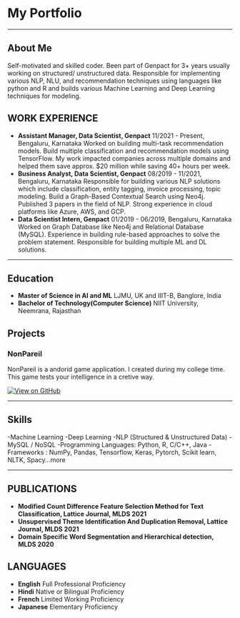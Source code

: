 # My Portfolio
---

## About Me

Self-motivated and skilled coder. Been part of Genpact for 3+ years usually working on structured/
unstructured data. Responsible for implementing various NLP, NLU, and recommendation techniques
using languages like python and R and builds various Machine Learning and Deep Learning
techniques for modeling.


## WORK EXPERIENCE

- **Assistant Manager, Data Scientist, Genpact**
11/2021 - Present, Bengaluru, Karnataka Worked on building multi-task recommendation models. Build multiple classification and recommendation models using TensorFlow. My work impacted companies across multiple domains and helped them save approx. $20
million while saving 40+ hours per week. 
- **Business Analyst, Data Scientist, Genpact**
08/2019 - 11/2021, Bengaluru, Karnataka
Responsible for building various NLP solutions which include classification, entity tagging,
invoice processing, topic modeling. Build a Graph-Based Contextual Search using Neo4j. Published 3 papers in the field of NLP. Strong experience in cloud platforms like Azure, AWS, and GCP. 
- **Data Scientist Intern, Genpact**
01/2019 - 06/2019, Bengaluru, Karnataka Worked on Graph Database like Neo4j and Relational Database (MySQL). Experience in building rule-based approaches to solve the problem statement. Responsible for building multiple ML and DL solutions.

---

## Education

- **Master of Science in AI and ML** LJMU, UK and IIIT-B, Banglore, India
- **Bachelor of Technology(Computer Science)** NIIT University, Neemrana, Rajasthan


## Projects

### NonPareil

NonPareil is a andorid game application. I created during my college time. This game tests your intelligence in a cretive way.

[![View on GitHub](https://img.shields.io/badge/GitHub-View_on_GitHub-blue?logo=GitHub)](https://github.com/Manikgarg13/NonPareil)


---


## Skills

-Machine Learning
-Deep Learning
-NLP (Structured & Unstructured Data)
-MySQL / NoSQL
-Programming Languages: Python, R, C/C++, Java
-Frameworks : NumPy, Pandas, Tensorflow, Keras, Pytorch, Scikit learn, NLTK, Spacy...more

---

## PUBLICATIONS
- **Modified Count Difference Feature Selection Method for Text Classification, Lattice Journal, MLDS 2021**
- **Unsupervised Theme Identification And Duplication Removal, Lattice Journal, MLDS 2021**
- **Domain Specific Word Segmentation and Hierarchical detection, MLDS 2020**

## LANGUAGES
- **English** 
Full Professional Proficiency
- **Hindi**
Native or Bilingual Proficiency
- **French**
Limited Working Proficiency
- **Japanese**
Elementary Proficiency

